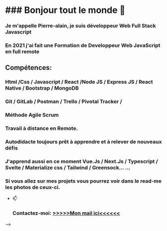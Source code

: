 
<h1>### Bonjour tout le monde 👋</h1>

<h3>Je m'appelle Pierre-alain, je suis développeur Web Full Stack Javascript</h3>

<div>
	<h3>En 2021 j'ai fait une Formation de Developpeur Web JavaScript en full remote</h3> 
	<h2>Compétences:</h2>
	<h3>Html /Css / Javascript / React /Node JS / Express JS / React Native / Bootstrap / MongoDB </h3>
	<h3>Git / GitLab / Postman / Trello / Pivotal Tracker / </h3>
	<h3>
	Méthode Agile Scrum
	</h3>
	<h3>
	Travail à distance en Remote.
	</h3>
	<h3>
	Autodidacte toujours prêt à apprendre et à relever de nouveaux défis 
	</h3>
	<h3>J'apprend aussi en ce moment Vue.Js / Next.Js / Typescript / Svelte / Materialize css / Tailwind / Greensock... ...</h3>
	<h3>
	Si vous allez sur mes projets vous pourrez voir dans le read-me les photos de ceux-ci.</div>
	</h3>


- 📫 <h3>Contactez-moi: <a href="mailto:p.laignelvergain@gmail.com">>>>>>Mon mail ici<<<<<<</a></h3>

-->
